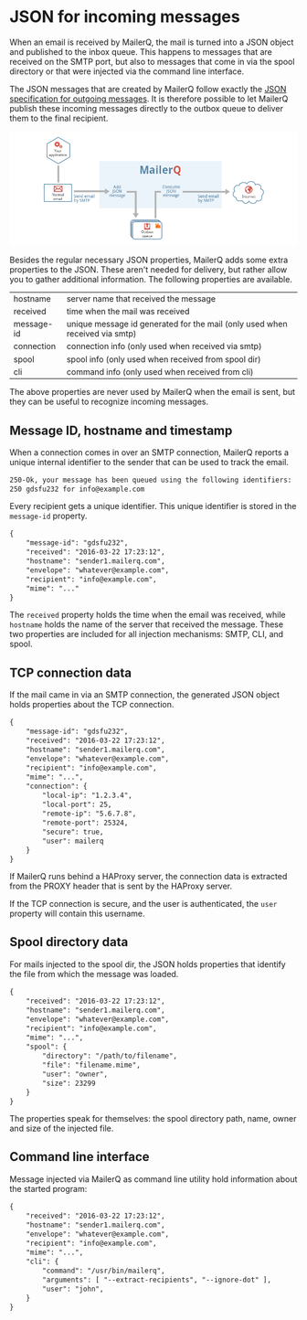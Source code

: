# JSON for incoming messages

When an email is received by MailerQ, the mail is turned into a JSON
object and published to the inbox queue. This happens to messages that
are received on the SMTP port, but also to messages that come in via
the spool directory or that were injected via the command line interface.

The JSON messages that are created by MailerQ follow exactly the 
[JSON specification for outgoing messages](json-messages). It is therefore
possible to let MailerQ publish these incoming messages directly to
the outbox queue to deliver them to the final recipient.

![MailerQ shared inbox outbox queue](Mailerq/Images/mailerq-shared-inbox-outbox-queue.png)
 
Besides the regular necessary JSON properties, MailerQ adds some extra properties 
to the JSON. These aren't needed for delivery, but rather allow you to gather
additional information. The following properties are available.

<table>
    <tr>
        <td>hostname</td>
        <td>server name that received the message</td>
    </tr>
    <tr>
        <td>received</td>
        <td>time when the mail was received</td>
    </tr>
    <tr>
        <td>message-id</td>
        <td>unique message id generated for the mail (only used when received via smtp)</td>
    </tr>
    <tr>
        <td>connection</td>
        <td>connection info (only used when received via smtp)</td>
    </tr>
    <tr>
        <td>spool</td>
        <td>spool info (only used when received from spool dir)</td>
    </tr>
    <tr>
        <td>cli</td>
        <td>command info (only used when received from cli)</td>
    </tr>
</table>

The above properties are never used by MailerQ when the email is sent, 
but they can be useful to recognize incoming messages.


## Message ID, hostname and timestamp

When a connection comes in over an SMTP connection, MailerQ reports a
unique internal identifier to the sender that can be used to track the
email.

````
250-Ok, your message has been queued using the following identifiers:
250 gdsfu232 for info@example.com
````

Every recipient gets a unique identifier. This unique identifier is stored
in the `message-id` property.

````
{
    "message-id": "gdsfu232",
    "received": "2016-03-22 17:23:12",
    "hostname": "sender1.mailerq.com",
    "envelope": "whatever@example.com",
    "recipient": "info@example.com",
    "mime": "..."
}
````

The `received` property holds the time when the email was received, while 
`hostname` holds the name of the server that received the message. These two
properties are included for all injection mechanisms: SMTP, CLI, and spool.


## TCP connection data

If the mail came in via an SMTP connection, the generated JSON object
holds properties about the TCP connection.

````
{
    "message-id": "gdsfu232",
    "received": "2016-03-22 17:23:12",
    "hostname": "sender1.mailerq.com",
    "envelope": "whatever@example.com",
    "recipient": "info@example.com",
    "mime": "...",
    "connection": {
        "local-ip": "1.2.3.4",
        "local-port": 25,
        "remote-ip": "5.6.7.8",
        "remote-port": 25324,
        "secure": true,
        "user": mailerq
    }
}
````

If MailerQ runs behind a HAProxy server, the connection data is extracted
from the PROXY header that is sent by the HAProxy server. 

If the TCP connection is secure, and the user is authenticated, the `user`
property will contain this username.

## Spool directory data

For mails injected to the spool dir, the JSON holds properties that
identify the file from which the message was loaded.

````
{
    "received": "2016-03-22 17:23:12",
    "hostname": "sender1.mailerq.com",
    "envelope": "whatever@example.com",
    "recipient": "info@example.com",
    "mime": "...",
    "spool": {
        "directory": "/path/to/filename",
        "file": "filename.mime",
        "user": "owner",
        "size": 23299
    }
}
````

The properties speak for themselves: the spool directory path, name, owner
and size of the injected file.

## Command line interface

Message injected via MailerQ as command line utility hold information
about the started program:

````
{
    "received": "2016-03-22 17:23:12",
    "hostname": "sender1.mailerq.com",
    "envelope": "whatever@example.com",
    "recipient": "info@example.com",
    "mime": "...",
    "cli": {
        "command": "/usr/bin/mailerq",
        "arguments": [ "--extract-recipients", "--ignore-dot" ],
        "user": "john",
    }
}
````
